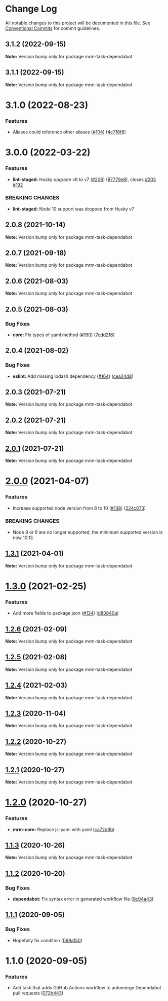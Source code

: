 # Change Log

All notable changes to this project will be documented in this file.
See [Conventional Commits](https://conventionalcommits.org) for commit guidelines.

## 3.1.2 (2022-09-15)

**Note:** Version bump only for package mrm-task-dependabot





## 3.1.1 (2022-09-15)

**Note:** Version bump only for package mrm-task-dependabot





# 3.1.0 (2022-08-23)


### Features

* Aliases could reference other aliases ([#104](https://github.com/sapegin/mrm/issues/104)) ([4c718f8](https://github.com/sapegin/mrm/commit/4c718f80029a218357204fd788c0bccdf99b7d67))





# 3.0.0 (2022-03-22)


### Features

* **lint-staged:** Husky upgrade v6 to v7 ([#206](https://github.com/sapegin/mrm/issues/206)) ([87779e8](https://github.com/sapegin/mrm/commit/87779e891efbd61ec10b59f7c41ac66b4263d6ce)), closes [#205](https://github.com/sapegin/mrm/issues/205) [#192](https://github.com/sapegin/mrm/issues/192)


### BREAKING CHANGES

* **lint-staged:** Node 10 support was dropped from Husky v7





## 2.0.8 (2021-10-14)

**Note:** Version bump only for package mrm-task-dependabot





## 2.0.7 (2021-09-18)

**Note:** Version bump only for package mrm-task-dependabot





## 2.0.6 (2021-08-03)

**Note:** Version bump only for package mrm-task-dependabot





## 2.0.5 (2021-08-03)


### Bug Fixes

* **core:** Fix types of yaml method ([#190](https://github.com/sapegin/mrm/issues/190)) ([7cdd216](https://github.com/sapegin/mrm/commit/7cdd216681155e44a3d17f4d734a2d6f91fede4c))





## 2.0.4 (2021-08-02)


### Bug Fixes

* **eslint:** Add missing lodash dependency ([#164](https://github.com/sapegin/mrm/issues/164)) ([cea24d8](https://github.com/sapegin/mrm/commit/cea24d80d031c835519db595a3da6a16556be28f))





## 2.0.3 (2021-07-21)

**Note:** Version bump only for package mrm-task-dependabot





## 2.0.2 (2021-07-21)

**Note:** Version bump only for package mrm-task-dependabot





## [2.0.1](https://github.com/sapegin/mrm/compare/mrm-task-dependabot@2.0.0...mrm-task-dependabot@2.0.1) (2021-07-21)

**Note:** Version bump only for package mrm-task-dependabot





# [2.0.0](https://github.com/sapegin/mrm/compare/mrm-task-dependabot@1.3.1...mrm-task-dependabot@2.0.0) (2021-04-07)


### Features

* Increase supported node version from 8 to 10 ([#138](https://github.com/sapegin/mrm/issues/138)) ([224c673](https://github.com/sapegin/mrm/commit/224c67332ee71b9e275dbea1435cd9088852ff6f))


### BREAKING CHANGES

* Node 8 or 9 are no longer supported, the minimum supported version is now 10.13.





## [1.3.1](https://github.com/sapegin/mrm/compare/mrm-task-dependabot@1.3.0...mrm-task-dependabot@1.3.1) (2021-04-01)

**Note:** Version bump only for package mrm-task-dependabot





# [1.3.0](https://github.com/sapegin/mrm/compare/mrm-task-dependabot@1.2.6...mrm-task-dependabot@1.3.0) (2021-02-25)


### Features

* Add more fields to package.json ([#134](https://github.com/sapegin/mrm/issues/134)) ([d80840a](https://github.com/sapegin/mrm/commit/d80840a5e771976ef38cdf8a3b535a412e1097f6))





## [1.2.6](https://github.com/sapegin/mrm/compare/mrm-task-dependabot@1.2.5...mrm-task-dependabot@1.2.6) (2021-02-09)

**Note:** Version bump only for package mrm-task-dependabot





## [1.2.5](https://github.com/sapegin/mrm/compare/mrm-task-dependabot@1.2.4...mrm-task-dependabot@1.2.5) (2021-02-08)

**Note:** Version bump only for package mrm-task-dependabot





## [1.2.4](https://github.com/sapegin/mrm/compare/mrm-task-dependabot@1.2.3...mrm-task-dependabot@1.2.4) (2021-02-03)

**Note:** Version bump only for package mrm-task-dependabot





## [1.2.3](https://github.com/sapegin/mrm/compare/mrm-task-dependabot@1.2.2...mrm-task-dependabot@1.2.3) (2020-11-04)

**Note:** Version bump only for package mrm-task-dependabot





## [1.2.2](https://github.com/sapegin/mrm/compare/mrm-task-dependabot@1.2.1...mrm-task-dependabot@1.2.2) (2020-10-27)

**Note:** Version bump only for package mrm-task-dependabot





## [1.2.1](https://github.com/sapegin/mrm/compare/mrm-task-dependabot@1.2.0...mrm-task-dependabot@1.2.1) (2020-10-27)

**Note:** Version bump only for package mrm-task-dependabot





# [1.2.0](https://github.com/sapegin/mrm/compare/mrm-task-dependabot@1.1.3...mrm-task-dependabot@1.2.0) (2020-10-27)


### Features

* **mrm-core:** Replace js-yaml with yaml ([ca72d6b](https://github.com/sapegin/mrm/commit/ca72d6b8fa94a627285db2454287e550985d1fc7))





## [1.1.3](https://github.com/sapegin/mrm/compare/mrm-task-dependabot@1.1.2...mrm-task-dependabot@1.1.3) (2020-10-26)

**Note:** Version bump only for package mrm-task-dependabot





## [1.1.2](https://github.com/sapegin/mrm/compare/mrm-task-dependabot@1.1.1...mrm-task-dependabot@1.1.2) (2020-10-20)


### Bug Fixes

* **dependabot:** Fix syntax error in generated workflow file ([9c04a43](https://github.com/sapegin/mrm/commit/9c04a43e1837c2b478e395b564d3e72398cc7f4e))





## [1.1.1](https://github.com/sapegin/mrm/compare/mrm-task-dependabot@1.1.0...mrm-task-dependabot@1.1.1) (2020-09-05)


### Bug Fixes

* Hopefully fix condition ([069a150](https://github.com/sapegin/mrm/commit/069a150a31fc832697fbeaaf064bbdbac1ef887c))





# 1.1.0 (2020-09-05)


### Features

* Add task that adds GitHub Actions workflow to automerge Dependabot pull requests ([072b443](https://github.com/sapegin/mrm/commit/072b443b912fe44f1188cce54b26ea933bd5a6db))
